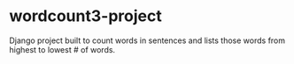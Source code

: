 # wordcount3-project

Django project built to count words in sentences and lists those words from highest to lowest # of words. 

